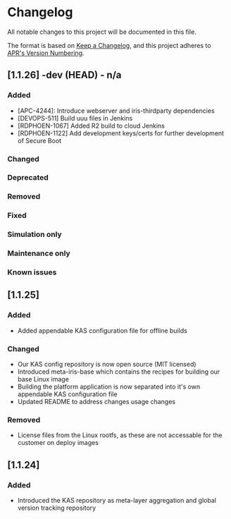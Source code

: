 # Changelog
All notable changes to this project will be documented in this file.

The format is based on [Keep a Changelog](https://keepachangelog.com/en/1.0.0/),
and this project adheres to [APR's Version Numbering](https://apr.apache.org/versioning.html).

## [1.1.26] -dev (HEAD) - n/a
### Added
- [APC-4244]: Introduce webserver and iris-thirdparty dependencies
- [DEVOPS-511] Build uuu files in Jenkins
- [RDPHOEN-1067] Added R2 build to cloud Jenkins
- [RDPHOEN-1122] Add development keys/certs for further development of Secure Boot


### Changed


### Deprecated


### Removed


### Fixed


### Simulation only


### Maintenance only


### Known issues


## [1.1.25]
### Added
- Added appendable KAS configuration file for offline builds

### Changed
- Our KAS config repository is now open source (MIT licensed)
- Introduced meta-iris-base which contains the recipes for building our base Linux image
- Building the platform application is now separated into it's own appendable KAS configuration file
- Updated README to address changes usage changes

### Removed
- License files from the Linux rootfs, as these are not accessable for the customer on deploy images

## [1.1.24]
### Added
- Introduced the KAS repository as meta-layer aggregation and global version tracking repository
